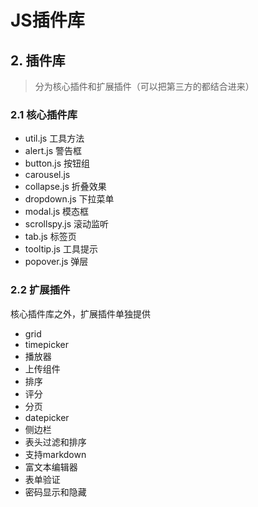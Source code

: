 # JS插件库

## 2. 插件库

> 分为核心插件和扩展插件（可以把第三方的都结合进来）

### 2.1 核心插件库

- util.js 工具方法
- alert.js 警告框
- button.js 按钮组
- carousel.js
- collapse.js 折叠效果
- dropdown.js 下拉菜单
- modal.js 模态框
- scrollspy.js 滚动监听
- tab.js 标签页
- tooltip.js 工具提示
- popover.js  弹层

### 2.2 扩展插件

核心插件库之外，扩展插件单独提供

- grid
- timepicker
- 播放器
- 上传组件
- 排序
- 评分
- 分页
- datepicker
- 侧边栏
- 表头过滤和排序
- 支持markdown
- 富文本编辑器
- 表单验证
- 密码显示和隐藏
